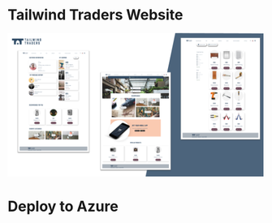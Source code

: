 # Tailwind Traders Website

![Tailwind Traders Website](Documents/Images/Website.png)


# Deploy to Azure
